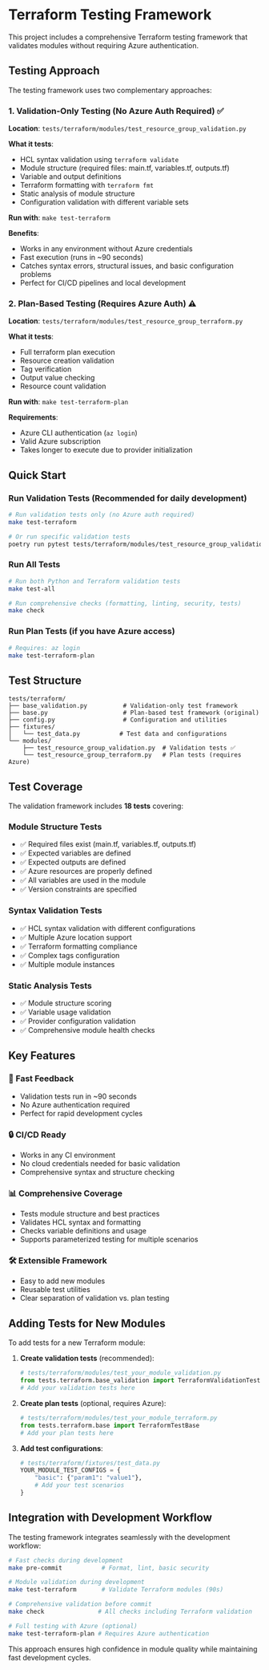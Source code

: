 # Terraform Testing Framework

This project includes a comprehensive Terraform testing framework that validates modules without requiring Azure authentication.

## Testing Approach

The testing framework uses two complementary approaches:

### 1. Validation-Only Testing (No Azure Auth Required) ✅

**Location**: `tests/terraform/modules/test_resource_group_validation.py`

**What it tests**:
- HCL syntax validation using `terraform validate`
- Module structure (required files: main.tf, variables.tf, outputs.tf)
- Variable and output definitions
- Terraform formatting with `terraform fmt`
- Static analysis of module structure
- Configuration validation with different variable sets

**Run with**: `make test-terraform`

**Benefits**:
- Works in any environment without Azure credentials
- Fast execution (runs in ~90 seconds)
- Catches syntax errors, structural issues, and basic configuration problems
- Perfect for CI/CD pipelines and local development

### 2. Plan-Based Testing (Requires Azure Auth) ⚠️

**Location**: `tests/terraform/modules/test_resource_group_terraform.py`

**What it tests**:
- Full terraform plan execution
- Resource creation validation
- Tag verification
- Output value checking
- Resource count validation

**Run with**: `make test-terraform-plan`

**Requirements**:
- Azure CLI authentication (`az login`)
- Valid Azure subscription
- Takes longer to execute due to provider initialization

## Quick Start

### Run Validation Tests (Recommended for daily development)

```bash
# Run validation tests only (no Azure auth required)
make test-terraform

# Or run specific validation tests
poetry run pytest tests/terraform/modules/test_resource_group_validation.py -v
```

### Run All Tests

```bash
# Run both Python and Terraform validation tests
make test-all

# Run comprehensive checks (formatting, linting, security, tests)
make check
```

### Run Plan Tests (if you have Azure access)

```bash
# Requires: az login
make test-terraform-plan
```

## Test Structure

```
tests/terraform/
├── base_validation.py          # Validation-only test framework
├── base.py                     # Plan-based test framework (original)
├── config.py                   # Configuration and utilities
├── fixtures/
│   └── test_data.py           # Test data and configurations
└── modules/
    ├── test_resource_group_validation.py  # Validation tests ✅
    └── test_resource_group_terraform.py   # Plan tests (requires Azure)
```

## Test Coverage

The validation framework includes **18 tests** covering:

### Module Structure Tests
- ✅ Required files exist (main.tf, variables.tf, outputs.tf)
- ✅ Expected variables are defined
- ✅ Expected outputs are defined
- ✅ Azure resources are properly defined
- ✅ All variables are used in the module
- ✅ Version constraints are specified

### Syntax Validation Tests
- ✅ HCL syntax validation with different configurations
- ✅ Multiple Azure location support
- ✅ Terraform formatting compliance
- ✅ Complex tags configuration
- ✅ Multiple module instances

### Static Analysis Tests
- ✅ Module structure scoring
- ✅ Variable usage validation
- ✅ Provider configuration validation
- ✅ Comprehensive module health checks

## Key Features

### 🚀 Fast Feedback
- Validation tests run in ~90 seconds
- No Azure authentication required
- Perfect for rapid development cycles

### 🔒 CI/CD Ready
- Works in any CI environment
- No cloud credentials needed for basic validation
- Comprehensive syntax and structure checking

### 📊 Comprehensive Coverage
- Tests module structure and best practices
- Validates HCL syntax and formatting
- Checks variable definitions and usage
- Supports parameterized testing for multiple scenarios

### 🛠 Extensible Framework
- Easy to add new modules
- Reusable test utilities
- Clear separation of validation vs. plan testing

## Adding Tests for New Modules

To add tests for a new Terraform module:

1. **Create validation tests** (recommended):
   ```python
   # tests/terraform/modules/test_your_module_validation.py
   from tests.terraform.base_validation import TerraformValidationTest
   # Add your validation tests here
   ```

2. **Create plan tests** (optional, requires Azure):
   ```python
   # tests/terraform/modules/test_your_module_terraform.py
   from tests.terraform.base import TerraformTestBase
   # Add your plan tests here
   ```

3. **Add test configurations**:
   ```python
   # tests/terraform/fixtures/test_data.py
   YOUR_MODULE_TEST_CONFIGS = {
       "basic": {"param1": "value1"},
       # Add your test scenarios
   }
   ```

## Integration with Development Workflow

The testing framework integrates seamlessly with the development workflow:

```bash
# Fast checks during development
make pre-commit           # Format, lint, basic security

# Module validation during development  
make test-terraform       # Validate Terraform modules (90s)

# Comprehensive validation before commit
make check               # All checks including Terraform validation

# Full testing with Azure (optional)
make test-terraform-plan # Requires Azure authentication
```

This approach ensures high confidence in module quality while maintaining fast development cycles.
